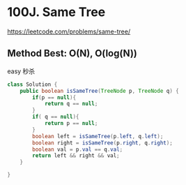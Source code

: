 # 100J. Same Tree

https://leetcode.com/problems/same-tree/

## Method Best: O(N), O(log(N))
easy 秒杀

```Java
class Solution {
    public boolean isSameTree(TreeNode p, TreeNode q) {
        if(p == null){
            return q == null;
        }
        if( q == null){
            return p == null;
        }
        boolean left = isSameTree(p.left, q.left);
        boolean right = isSameTree(p.right, q.right);
        boolean val = p.val == q.val;
        return left && right && val;
    }

}
```

